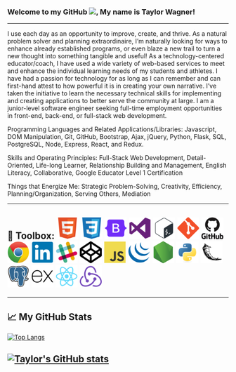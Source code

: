 ### Welcome to my GitHub <img src="https://raw.githubusercontent.com/MartinHeinz/MartinHeinz/master/wave.gif" width="30px">, My name is Taylor Wagner!

<!--
**taylorwagner/taylorwagner** is a ✨ _special_ ✨ repository because its `README.md` (this file) appears on your GitHub profile.

Here are some ideas to get you started:

- 🔭 I’m currently working on ...
- 🌱 I’m currently learning ...
- 👯 I’m looking to collaborate on ...
- 🤔 I’m looking for help with ...
- 💬 Ask me about ...
- 📫 How to reach me: ...
- 😄 Pronouns: ...
- ⚡ Fun fact: ...
-->
---
I use each day as an opportunity to improve, create, and thrive. As a natural problem solver and planning extraordinaire, I’m naturally looking for ways to enhance already established programs, or even blaze a new trail to turn a new thought into something tangible and useful! As a technology-centered educator/coach, I have used a wide variety of web-based services to meet and enhance the individual learning needs of my students and athletes. I have had a passion for technology for as long as I can remember and can first-hand attest to how powerful it is in creating your own narrative. I’ve taken the initiative to learn the necessary technical skills for implementing and creating applications to better serve the community at large. I am a junior-level software engineer seeking full-time employment opportunities in front-end, back-end, or full-stack web development.

Programming Languages and Related Applications/Libraries: Javascript, DOM Manipulation, Git, GitHub, Bootstrap, Ajax, jQuery, Python, Flask, SQL, PostgreSQL, Node, Express, React, and Redux.

Skills and Operating Principles: Full-Stack Web Development, Detail-Oriented, Life-long Learner, Relationship Building and Management, English Literacy, Collaborative, Google Educator Level 1 Certification

Things that Energize Me: Strategic Problem-Solving, Creativity, Efficiency, Planning/Organization, Serving Others, Mediation

---

🧰 Toolbox:
<img src="https://github.com/devicons/devicon/blob/master/icons/html5/html5-original.svg" alt="HTML5 Logo" width="50" height="50"/> <img src="https://github.com/devicons/devicon/blob/master/icons/css3/css3-original.svg" alt="CSS Logo" width="50" height="50"/> <img src="https://github.com/devicons/devicon/blob/master/icons/bootstrap/bootstrap-plain.svg" alt="Bootstrap Logo" width="50" height="50"/> <img src="https://github.com/devicons/devicon/blob/master/icons/visualstudio/visualstudio-plain.svg" alt="VSCode Logo" width="50" height="50"/> <img src="https://github.com/devicons/devicon/blob/master/icons/bash/bash-plain.svg" alt="Bash Logo" width="50" height="50"/> <img src="https://github.com/devicons/devicon/blob/master/icons/git/git-original.svg" alt="Git Logo" width="50" height="50"/> <img src="https://github.com/devicons/devicon/blob/master/icons/github/github-original-wordmark.svg" alt="GitHub Logo" width="50" height="50"/> <img src="https://github.com/devicons/devicon/blob/master/icons/chrome/chrome-original.svg" alt="Chrome Logo" width="50" height="50"/> <img src="https://github.com/devicons/devicon/blob/master/icons/linkedin/linkedin-original.svg" alt="Linkedin Logo" width="50" height="50"/> <img src="https://github.com/devicons/devicon/blob/master/icons/slack/slack-original.svg" alt="Slack Logo" width="50" height="50"/> <img src="https://github.com/devicons/devicon/blob/master/icons/codepen/codepen-plain.svg" alt="Codepen Logo" width="50" height="50"/> <img src="https://github.com/devicons/devicon/blob/master/icons/javascript/javascript-original.svg" alt="JavaScript Logo" width="50" height="50"/> <img src="https://github.com/devicons/devicon/blob/master/icons/jquery/jquery-original.svg" alt="jQuery Logo" width="50" height="50"/> <img src="https://github.com/devicons/devicon/blob/master/icons/nodejs/nodejs-original.svg" alt="Node.js Logo" width="50" height="50"/>  <img src="https://github.com/devicons/devicon/blob/master/icons/python/python-original.svg" alt="Python Logo" width="50" height="50"/>  <img src="https://github.com/devicons/devicon/blob/master/icons/flask/flask-original.svg" alt="Flask Logo" width="50" height="50"/>  <img src="https://github.com/devicons/devicon/blob/master/icons/postgresql/postgresql-original.svg" alt="PostgreSQL Logo" width="50" height="50"/> <img src="https://github.com/devicons/devicon/blob/master/icons/express/express-original.svg" alt="Express Logo" width="50" height="50"/> <img src="https://github.com/devicons/devicon/blob/master/icons/react/react-original.svg" alt="React Logo" width="50" height="50"/> <img src="https://github.com/devicons/devicon/blob/master/icons/redux/redux-original.svg" alt="Redux Logo" width="50" height="50"/>
---
---

## &#x1f4c8; My GitHub Stats

[![Top Langs](https://github-readme-stats.vercel.app/api/top-langs/?username=taylorwagner&hide=java,html,css&theme=radical)](https://github.com/anuraghazra/github-readme-stats)

[![Taylor's GitHub stats](https://github-readme-stats.vercel.app/api?username=taylorwagner&theme=dark)](https://github.com/anuraghazra/github-readme-stats)
---
